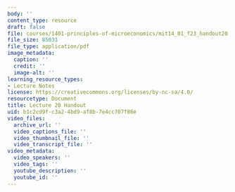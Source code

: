 ```yaml
---
body: ''
content_type: resource
draft: false
file: courses/1401-principles-of-microeconomics/mit14_01_f23_handout20.pdf
file_size: 85031
file_type: application/pdf
image_metadata:
  caption: ''
  credit: ''
  image-alt: ''
learning_resource_types:
- Lecture Notes
license: https://creativecommons.org/licenses/by-nc-sa/4.0/
resourcetype: Document
title: Lecture 20 Handout
uid: b1c2cd9f-c3a2-4bd9-af8b-7e4cc707f86e
video_files:
  archive_url: ''
  video_captions_file: ''
  video_thumbnail_file: ''
  video_transcript_file: ''
video_metadata:
  video_speakers: ''
  video_tags: ''
  youtube_description: ''
  youtube_id: ''
---
```

